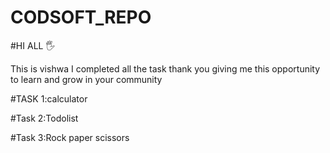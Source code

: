 # CODSOFT_REPO

#HI ALL 🖐

This is vishwa I completed all the task thank you giving me this opportunity to learn and grow in your community 

#TASK 1:calculator

#Task 2:Todolist

#Task 3:Rock paper scissors 
